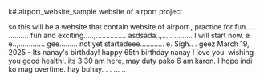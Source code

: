 k# airport_website_sample
website of airport project

so this will be a website that contain website of airport., practice for fun.....
..........
fun and exciting.....,...............
asdsada..,...............
I will start now. e e..,.............
gee.........
not yet startedeee............
e.
Sigh..
.
geez
March 19, 2025 - Its nanay's birthday! happy 65th birthday nanay I love you. wishing you good health!. its 3:30 am here, may duty pako 6 am karon. I hope indi ko mag overtime. hay buhay. . .
...
..
